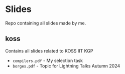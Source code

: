 # Slides
Repo containing all slides made by me.

## koss
Contains all slides related to KOSS IIT KGP
- `compilers.pdf` - My selection task
- `borges.pdf` - Topic for Lightning Talks Autumn 2024